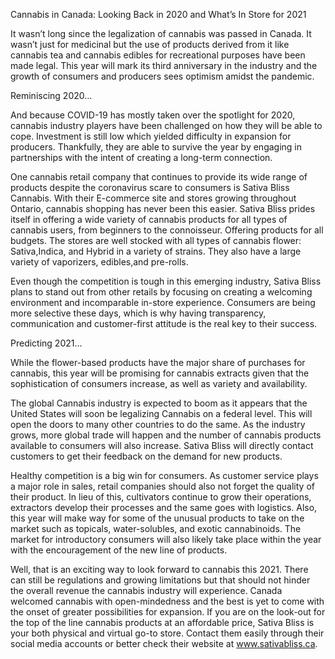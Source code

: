 Cannabis in Canada: Looking Back in 2020 and What’s In Store for 2021
 
It wasn’t long since the legalization of cannabis was passed in Canada.  It wasn’t just for medicinal but the use of products derived from it like cannabis tea and cannabis edibles for recreational purposes have been made legal.  This year will mark its third anniversary in the industry and the growth of consumers and producers sees optimism amidst the pandemic. 

Reminiscing 2020…

And because COVID-19 has mostly taken over the spotlight for 2020, cannabis industry players have been challenged on how they will be able to cope.  Investment is still low which yielded difficulty in expansion for producers.  Thankfully, they are able to survive the year by engaging in partnerships with the intent of creating a long-term connection. 

One cannabis retail company that continues to provide its wide range of products despite the coronavirus scare to consumers is Sativa Bliss Cannabis.  With their E-commerce site and stores growing throughout Ontario, cannabis shopping has never been this easier.  Sativa Bliss prides itself in offering a wide variety of cannabis products for all types of cannabis users, from beginners to the connoisseur.  Offering products for all budgets. The stores are well stocked with all types of cannabis flower: Sativa,Indica, and Hybrid in a variety of strains. They also have a large variety of vaporizers, edibles,and pre-rolls. 

Even though the competition is tough in this emerging industry, Sativa Bliss plans to stand out from other retails by focusing on creating a welcoming environment and incomparable in-store experience.  Consumers are being more selective these days, which is why having transparency, communication and customer-first attitude is the real key to their success.

Predicting 2021…

While the flower-based products have the major share of purchases for cannabis, this year will be promising for cannabis extracts given that the sophistication of consumers increase, as well as variety and availability. 

The global Cannabis industry is expected to boom as it appears that the United States will soon be legalizing Cannabis on a federal level.  This will open the doors to many other countries to do the same.  As the industry grows, more global trade will happen and the number of cannabis products available to consumers will also increase.  Sativa Bliss will directly contact customers to get their feedback on the demand for new products.

Healthy competition is a big win for consumers. As customer service plays a major role in sales, retail companies should also not forget the quality of their product.  In lieu of this, cultivators continue to grow their operations, extractors develop their processes and the same goes with logistics.  Also, this year will make way for some of the unusual products to take on the market such as topicals, water-solubles, and exotic cannabinoids.  The market for introductory consumers will also likely take place within the year with the encouragement of the new line of products.

Well, that is an exciting way to look forward to cannabis this 2021.  There can still be regulations and growing limitations but that should not hinder the overall revenue the cannabis industry will experience.  Canada welcomed cannabis with open-mindedness and the best is yet to come with the onset of greater possibilities for expansion.  If you are on the look-out for the top of the line cannabis products at an affordable price, Sativa Bliss is your both physical and virtual go-to store.  Contact them easily through their social media accounts or better check their website at www.sativabliss.ca.
 
 


